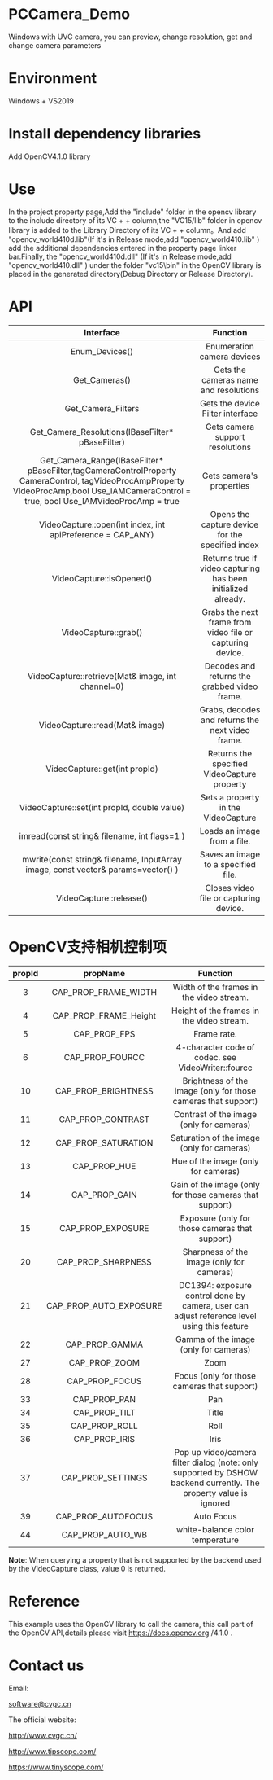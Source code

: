 # PCCamera_Demo 
Windows with UVC camera, you can preview, change resolution, get and change camera parameters

# Environment
Windows + VS2019
# Install dependency libraries
Add OpenCV4.1.0 library
# Use
In the project property page,Add the "include" folder in the opencv library to the include directory of its VC + + column,the "VC15/lib" folder in opencv library is added to the Library Directory of its VC + + column。And add "opencv_world410d.lib"(If it's in Release mode,add "opencv_world410.lib" ) add the additional dependencies entered in the property page linker bar.Finally, the "opencv_world410d.dll" (If it's in Release mode,add "opencv_world410.dll" ) under the folder "vc15\bin" in the OpenCV library is placed in the generated directory(Debug Directory or Release Directory).
# API
|  Interface | Function  |
| :------------: | :------------: |
| Enum_Devices()  |  Enumeration camera devices |
|  Get_Cameras() | Gets the cameras name and resolutions  |
| Get_Camera_Filters  | Gets the device Filter interface|
| Get_Camera_Resolutions(IBaseFilter* pBaseFilter)  |  Gets camera support resolutions   |
| Get_Camera_Range(IBaseFilter* pBaseFilter,tagCameraControlProperty CameraControl, tagVideoProcAmpProperty VideoProcAmp,bool Use_IAMCameraControl = true, bool Use_IAMVideoProcAmp = true  |  Gets camera's properties |
| VideoCapture::open(int index, int apiPreference = CAP_ANY)  |  Opens the capture device for the specified index |
| VideoCapture::isOpened() |  Returns true if video capturing has been initialized already. |
| VideoCapture::grab()  |  Grabs the next frame from video file or capturing device. |
| VideoCapture::retrieve(Mat& image, int channel=0) |  Decodes and returns the grabbed video frame. |
| VideoCapture::read(Mat& image)  |  Grabs, decodes and returns the next video frame. |
| VideoCapture::get(int propId)  | Returns the specified VideoCapture property  |
| VideoCapture::set(int propId, double value) | Sets a property in the VideoCapture |
| imread(const string& filename, int flags=1 )  | Loads an image from a file.  |
|  mwrite(const string& filename, InputArray image, const vector<int>& params=vector<int>() ) | Saves an image to a specified file.  |
|  VideoCapture::release() | Closes video file or capturing device.  |
# OpenCV支持相机控制项
|  propId | propName  |  Function |
| :------------: | :------------: | :------------: |
| 3 |  CAP_PROP_FRAME_WIDTH  | Width of the frames in the video stream. |
| 4 |  CAP_PROP_FRAME_Height |  Height of the frames in the video stream. |
| 5 |  CAP_PROP_FPS     | Frame rate.  |
| 6 | CAP_PROP_FOURCC  |  4-character code of codec. see VideoWriter::fourcc  |
| 10 | CAP_PROP_BRIGHTNESS  |  Brightness of the image (only for those cameras that support) |
| 11 |  CAP_PROP_CONTRAST  |  Contrast of the image (only for cameras) |
| 12 | CAP_PROP_SATURATION  |   Saturation of the image (only for cameras) |
| 13 | CAP_PROP_HUE      | Hue of the image (only for cameras)  |
| 14 |  CAP_PROP_GAIN   |  Gain of the image (only for those cameras that support) |
| 15 |   CAP_PROP_EXPOSURE |  Exposure (only for those cameras that support) |
| 20 | CAP_PROP_SHARPNESS  |  Sharpness of the image (only for cameras)  |
| 21 | CAP_PROP_AUTO_EXPOSURE  | DC1394: exposure control done by camera, user can adjust reference level using this feature  |
| 22 | CAP_PROP_GAMMA  |  Gamma of the image (only for cameras)   |
| 27 | CAP_PROP_ZOOM  | Zoom  |
| 28 |  CAP_PROP_FOCUS | Focus (only for those cameras that support)  |
| 33 |  CAP_PROP_PAN  | Pan  |
| 34 |  CAP_PROP_TILT    |  Title |
| 35 | CAP_PROP_ROLL      |  Roll |
| 36 | CAP_PROP_IRIS     | Iris  |
| 37 |  CAP_PROP_SETTINGS  | Pop up video/camera filter dialog (note: only supported by DSHOW backend currently. The property value is ignored  |
| 39 |  CAP_PROP_AUTOFOCUS |  Auto Focus |
| 44 | CAP_PROP_AUTO_WB  | white-balance color temperature  |
  
**Note**: When querying a property that is not supported by the backend used by the VideoCapture class, value 0 is returned.
# Reference
This example uses the OpenCV library to call the camera, this call part of the OpenCV API,details please visit https://docs.opencv.org /4.1.0 .
# Contact us
Email:

software@cvgc.cn

The official website:

http://www.cvgc.cn/

http://www.tipscope.com/

https://www.tinyscope.com/

